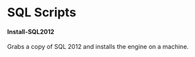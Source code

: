 # SQL Scripts

#### Install-SQL2012

Grabs a copy of SQL 2012 and installs the engine on a machine.
